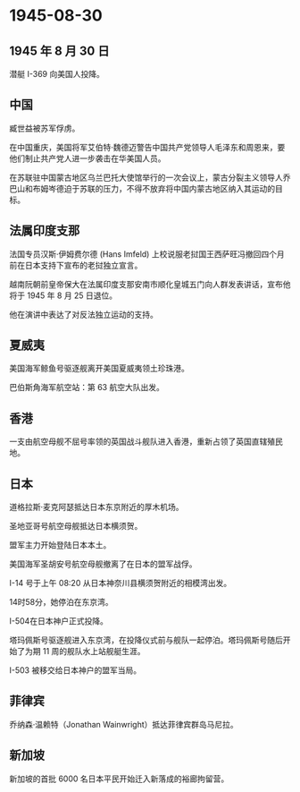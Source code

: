 # 1945-08-30

## 1945 年 8 月 30 日

潜艇 I-369 向美国人投降。

## 中国

臧世益被苏军俘虏。

在中国重庆，美国将军艾伯特·魏德迈警告中国共产党领导人毛泽东和周恩来，要他们制止共产党人进一步袭击在华美国人员。

在苏联驻中国蒙古地区乌兰巴托大使馆举行的一次会议上，蒙古分裂主义领导人乔巴山和布姆岑德迫于苏联的压力，不得不放弃将中国内蒙古地区纳入其运动的目标。

## 法属印度支那

法国专员汉斯·伊姆费尔德 (Hans Imfeld)
上校说服老挝国王西萨旺冯撤回四个月前在日本支持下宣布的老挝独立宣言。

越南阮朝前皇帝保大在法属印度支那安南市顺化皇城五门向人群发表讲话，宣布他将于
1945 年 8 月 25 日退位。

他在演讲中表达了对反法独立运动的支持。

## 夏威夷

美国海军鲸鱼号驱逐舰离开美国夏威夷领土珍珠港。

巴伯斯角海军航空站：第 63 航空大队出发。

## 香港

一支由航空母舰不屈号率领的英国战斗舰队进入香港，重新占领了英国直辖殖民地。

## 日本

道格拉斯·麦克阿瑟抵达日本东京附近的厚木机场。

圣地亚哥号航空母舰抵达日本横须贺。

盟军主力开始登陆日本本土。

美国海军圣胡安号航空母舰撤离了在日本的盟军战俘。

I-14 号于上午 08:20 从日本神奈川县横须贺附近的相模湾出发。

14时58分，她停泊在东京湾。

I-504在日本神户正式投降。

塔玛佩斯号驱逐舰进入东京湾，在投降仪式前与舰队一起停泊。塔玛佩斯号随后开始了为期
11 周的舰队水上站舰艇生涯。

I-503 被移交给日本神户的盟军当局。

## 菲律宾

乔纳森·温赖特（Jonathan Wainwright）抵达菲律宾群岛马尼拉。

## 新加坡

新加坡的首批 6000 名日本平民开始迁入新落成的裕廊拘留营。

